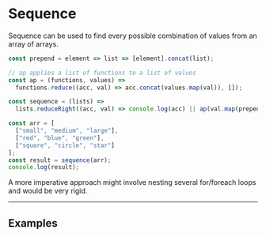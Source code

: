 # Sequence

Sequence can be used to find every possible combination of values from an array of arrays.

```js
const prepend = element => list => [element].concat(list);

// ap applies a list of functions to a list of values
const ap = (functions, values) =>
  functions.reduce((acc, val) => acc.concat(values.map(val)), []);

const sequence = (lists) =>
  lists.reduceRight((acc, val) => console.log(acc) || ap(val.map(prepend), acc), [[]]);

const arr = [
  ["small", "medium", "large"],
  ["red", "blue", "green"],
  ["square", "circle", "star"]
];
const result = sequence(arr);
console.log(result);
```

A more imperative approach might involve nesting several for/foreach loops and would be very rigid.

---

## Examples
